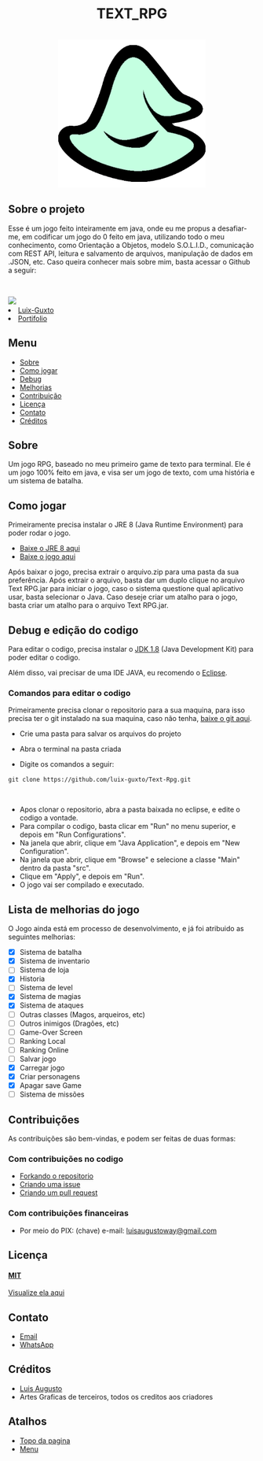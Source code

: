 <h1 align="center">TEXT_RPG</h1>
<br>
<div align="center">
    <img src="https://github.com/luix-guxto/Text-Rpg/blob/main/recursos/sprites/icon.png?raw=true" width="300px"/>
</div>

## Sobre o projeto

Esse é um jogo feito inteiramente em java, onde eu me propus a desafiar-me, em codificar um jogo do 0 feito em java, utilizando todo o meu conhecimento, como Orientação a Objetos, modelo S.O.L.I.D., comunicação com REST API, leitura e salvamento de arquivos, manipulação de dados em .JSON, etc.
Caso queira conhecer mais sobre mim, basta acessar o Github a seguir:

<br> <div align="left" title="Pagina Github Luix-Guxto">
    <img onclick="alert('Essa é minha imagem do github')" src="https://avatars.githubusercontent.com/u/77067320?s=120&v=4" width="150px" />
    <br><div>
        <li><a title="Github" href="https://github.com/luix-guxto">Luix-Guxto</a></li>
        <li><a title="Portifolio" href="https://luix-guxto.github.io/portifolio">Portifolio</a></li>
    </div>
</div>

## Menu

- [Sobre](#Sobre)
- [Como jogar](#Como-jogar)
- [Debug](#Debug-e-edição-do-codigo)
- [Melhorias](#Lista-de-melhorias-do-jogo)
- [Contribuição](#Contribuições)
- [Licença](#Licença)
- [Contato](#Contato)
- [Créditos](#Créditos)


## Sobre
Um jogo RPG, baseado no meu primeiro game de texto para terminal.
Ele é um jogo 100% feito em java, e visa ser um jogo de texto, com uma história e um sistema de batalha.

## Como jogar

Primeiramente precisa instalar o JRE 8 (Java Runtime Environment) para poder rodar o jogo.

- [Baixe o JRE 8 aqui](https://www.java.com/pt-BR/download/ "Download JRE 8") 
- [Baixe o jogo aqui](https://github.com/luix-guxto/Text-Rpg/blob/main/Download/download.zip?raw=true "Download do jogo")

Após baixar o jogo, precisa extrair o arquivo.zip para uma pasta da sua preferência.
Após extrair o arquivo, basta dar um duplo clique no arquivo Text RPG.jar para iniciar o jogo, caso o sistema questione qual aplicativo usar, basta selecionar o Java.
Caso deseje criar um atalho para o jogo, basta criar um atalho para o arquivo Text RPG.jar.

## Debug e edição do codigo

Para editar o codigo, precisa instalar o [JDK 1.8](https://www.oracle.com/java/technologies/downloads/#java8 "Download JDK 1.8") (Java Development Kit) para poder editar o codigo.

Além disso, vai precisar de uma IDE JAVA, eu recomendo o [Eclipse](https://www.eclipse.org/downloads/ "Download Eclipse").

### Comandos para editar o codigo

Primeiramente precisa clonar o repositorio para a sua maquina, para isso precisa ter o git instalado na sua maquina, caso não tenha, [baixe o git aqui](https://git-scm.com/downloads "Download git").

- Crie uma pasta para salvar os arquivos do projeto
- Abra o terminal na pasta criada


- Digite os comandos a seguir:
```
git clone https://github.com/luix-guxto/Text-Rpg.git
```
<br>

- Apos clonar o repositorio, abra a pasta baixada no eclipse, e edite o codigo a vontade.
- Para compilar o codigo, basta clicar em "Run" no menu superior, e depois em "Run Configurations".
- Na janela que abrir, clique em "Java Application", e depois em "New Configuration".
- Na janela que abrir, clique em "Browse" e selecione a classe "Main" dentro da pasta "src".
- Clique em "Apply", e depois em "Run".
- O jogo vai ser compilado e executado.
## Lista de melhorias do jogo

O Jogo ainda está em processo de desenvolvimento, e já foi atribuido as seguintes melhorias:

- [x] Sistema de batalha
- [x] Sistema de inventario
- [ ] Sistema de loja
- [x] Historia
- [ ] Sistema de level
- [x] Sistema de magias
- [x] Sistema de ataques
- [ ] Outras classes (Magos, arqueiros, etc)
- [ ] Outros inimigos (Dragões, etc)
- [ ] Game-Over Screen
- [ ] Ranking Local
- [ ] Ranking Online
- [ ] Salvar jogo
- [x] Carregar jogo
- [x] Criar personagens
- [x] Apagar save Game
- [ ] Sistema de missões

## Contribuições

As contribuições são bem-vindas, e podem ser feitas de duas formas:

### Com contribuições no codigo
- [Forkando o repositorio](https://docs.github.com/pt/github/getting-started-with-github/fork-a-repo "Forkando o repositorio")
- [Criando uma issue](https://docs.github.com/pt/issues/tracking-your-work-with-issues/creating-issues/creating-an-issue "Criando uma issue")
- [Criando um pull request](https://docs.github.com/pt/github/collaborating-with-issues-and-pull-requests/creating-a-pull-request "Criando um pull request")

### Com contribuições financeiras
- Por meio do PIX: (chave) e-mail: luisaugustoway@gmail.com

## Licença

#### [MIT](https://choosealicense.com/licenses/mit/ "Licença MIT")
[Visualize ela aqui](./LICENSE "Visualize a licença aqui")

## Contato

- [Email](mailto:luisaugustoway@gmail.com "Email")
- [WhatsApp](https://wa.me/5531999949012 "WhatsApp")

## Créditos

- [Luis Augusto](https://github.com/luix-guxto "Luis Augusto")
- Artes Graficas de terceiros, todos os creditos aos criadores

## Atalhos

- [Topo da pagina](#)
- [Menu](#Menu)